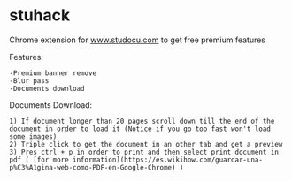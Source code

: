 # stuhack
Chrome extension for www.studocu.com to get free premium features

  Features:
  
    -Premium banner remove
    -Blur pass
    -Documents download
    
    
    
  Documents Download:
  
    1) If document longer than 20 pages scroll down till the end of the document in order to load it (Notice if you go too fast won't load some images)
    2) Triple click to get the document in an other tab and get a preview
    3) Pres ctrl + p in order to print and then select print document in pdf ( [for more information](https://es.wikihow.com/guardar-una-p%C3%A1gina-web-como-PDF-en-Google-Chrome) )
